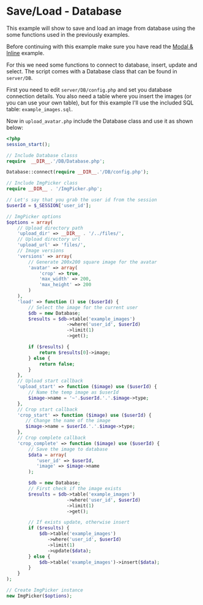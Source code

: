 # Save/Load - Database

This example will show to save and load an image from database using the some functions used in the previously examples.

Before continuing with this example make sure you have read the [Modal & Inline](modal-inline.md) example.

For this we need some functions to connect to database, insert, update and select. The script comes with a Database class that can be found in `server/DB`.

First you need to edit `server/DB/config.php` and set you database connection details. 
You also need a table where you insert the images (or you can use your own table), but for this example I'll use the included SQL table: `example_images.sql`.

Now in `upload_avatar.php` include the Database class and use it as shown below:


```php
<?php
session_start();

// Include Database classs
require  __DIR__.'/DB/Database.php';

Database::connect(require __DIR__.'/DB/config.php');

// Include ImgPicker class
require __DIR__ . '/ImgPicker.php';

// Let's say that you grab the user id from the session
$userId = $_SESSION['user_id'];

// ImgPicker options
$options = array(
    // Upload directory path
    'upload_dir' => __DIR__ . '/../files/',
    // Upload directory url
    'upload_url' => 'files/',
    // Image versions
    'versions' => array(
        // Generate 200x200 square image for the avatar
        'avatar' => array(
            'crop' => true,
            'max_width' => 200,
            'max_height' => 200
        )
    ),
    'load' => function () use ($userId) {
        // Select the image for the current user
        $db = new Database;
        $results = $db->table('example_images')
                      ->where('user_id', $userId)
                      ->limit(1)
                      ->get();

        if ($results) {
            return $results[0]->image;
        } else {
            return false;
        }
    },
    // Upload start callback
    'upload_start' => function ($image) use ($userId) {
        // Name the temp image as $userId
        $image->name = '~'.$userId.'.'.$image->type;   
    },
    // Crop start callback
    'crop_start' => function ($image) use ($userId) {
       // Change the name of the image
       $image->name = $userId.'.'.$image->type;
    },
    // Crop complete callback
    'crop_complete' => function ($image) use ($userId) {
        // Save the image to database
        $data = array(
           'user_id' => $userId,
           'image' => $image->name
        );

        $db = new Database;
        // First check if the image exists
        $results = $db->table('example_images')
                      ->where('user_id', $userId)
                      ->limit(1)
                      ->get();

        // If exists update, otherwise insert
        if ($results) {
            $db->table('example_images')
               ->where('user_id', $userId)
               ->limit(1)
               ->update($data);
        } else {
            $db->table('example_images')->insert($data);
        }
    }
);

// Create ImgPicker instance
new ImgPicker($options);
```
